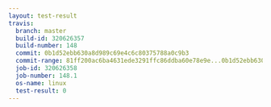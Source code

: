 ```yaml
---
layout: test-result
travis:
  branch: master
  build-id: 320626357
  build-number: 148
  commit: 0b1d52ebb630a8d989c69e4c6c80375788a0c9b3
  commit-range: 81ff200ac6ba4631ede3291ffc86ddba60e78e9e...0b1d52ebb630a8d989c69e4c6c80375788a0c9b3
  job-id: 320626358
  job-number: 148.1
  os-name: linux
  test-result: 0
---
```

